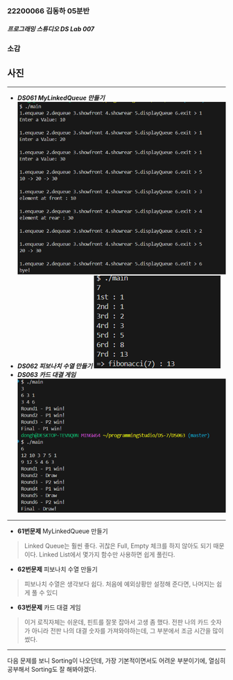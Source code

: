 ### 22200066 김동하 05분반

##### 프로그래밍 스튜디오 DS Lab 007

### 소감

## 사진

---
+ ___DS061 MyLinkedQueue 만들기___
![DS061](./Captures/DS061.png)
+ ___DS062 피보나치 수열 만들기___
![DS062](./Captures/DS062.png)
+ ___DS063 카드 대결 게임___
![DS063](./Captures/DS063.png)



---

+ **61번문제**  MyLinkedQueue 만들기
> Linked Queue는 훨씬 좋다. 귀찮은 Full, Empty 체크를 하지 않아도 되기 때문이다. Linked List에서 몇가지 함수만 사용하면 쉽게 풀린다.

+ **62번문제** 피보나치 수열 만들기
> 피보나치 수열은 생각보다 쉽다. 처음에 예외상황만 설정해 준다면, 나머지는 쉽게 풀 수 있디

+ **63번문제** 카드 대결 게임
> 이거 로직자체는 쉬운데, 핀트를 잘못 잡아서 고생 좀 했다. 전판 나의 카드 숫자가 아니라 전판 나의 대결 숫자를 가져와야하는데, 그 부분에서 조금 시간을 많이 썼다.

---

다음 문제를 보니 Sorting이 나오던데, 가장 기본적이면서도 어려운 부분이기에, 열심히 공부해서 Sorting도 잘 해봐야겠다.

